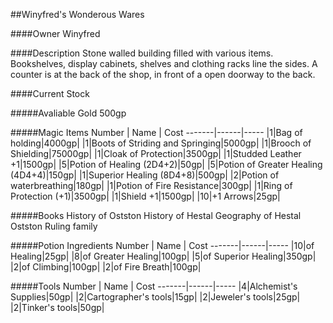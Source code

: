 ##Winyfred's Wonderous Wares

####Owner Winyfred

####Description
Stone walled building filled with various items. Bookshelves, display cabinets, shelves and clothing racks line the sides. A counter is at the back of the shop, in front of a open doorway to the back.

####Current Stock

#####Avaliable Gold
500gp

#####Magic Items
Number | Name | Cost
-------|------|-----
|1|Bag of holding|4000gp|
|1|Boots of Striding and Springing|5000gp|
|1|Brooch of Shielding|75000gp|
|1|Cloak of Protection|3500gp|
|1|Studded Leather +1|1500gp|
|5|Potion of Healing (2D4+2)|50gp|
|5|Potion of Greater Healing (4D4+4)|150gp|
|1|Superior Healing (8D4+8)|500gp|
|2|Potion of waterbreathing|180gp|
|1|Potion of Fire Resistance|300gp|
|1|Ring of Protection (+1)|3500gp|
|1|Shield +1|1500gp|
|10|+1 Arrows|25gp|

#####Books
History of Ostston
History of Hestal
Geography of Hestal
Ostston Ruling family

#####Potion Ingredients
Number | Name | Cost
-------|------|-----
|10|of Healing|25gp|
|8|of Greater Healing|100gp|
|5|of Superior Healing|350gp|
|2|of Climbing|100gp|
|2|of Fire Breath|100gp|

#####Tools
Number | Name | Cost
-------|------|-----
|4|Alchemist's Supplies|50gp|
|2|Cartographer's tools|15gp|
|2|Jeweler's  tools|25gp|
|2|Tinker's tools|50gp|

